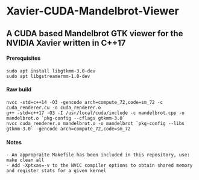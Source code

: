 # Xavier-CUDA-Mandelbrot-Viewer
## A CUDA based Mandelbrot GTK viewer for the NVIDIA Xavier written in C++17

#### Prerequisites
```
sudo apt install libgtkmm-3.0-dev
sudo apt libgstreamermm-1.0-dev
```

#### Raw build
```
nvcc -std=c++14 -O3 -gencode arch=compute_72,code=sm_72 -c cuda_renderer.cu -o cuda_renderer.o
g++ -std=c++17 -O3 -I /usr/local/cuda/include -c mandelbrot.cpp -o mandelbrot.o `pkg-config --cflags gtkmm-3.0`
nvcc cuda_renderer.o mandelbrot.o -o mandelbrot `pkg-config --libs gtkmm-3.0` -gencode arch=compute_72,code=sm_72
```

#### Notes
```
- An appropraite Makefile has been included in this repository, use: make clean all
- Add -Xptxas=-v to the NVCC compiler options to obtain shared memory and register stats for a given kernel
```
